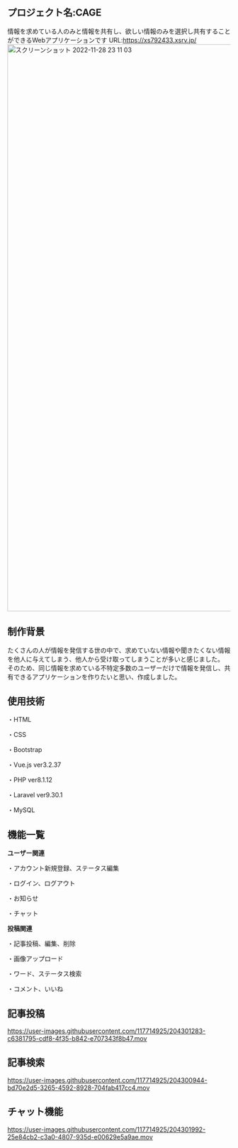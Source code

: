 プロジェクト名:CAGE
----------
情報を求めている人のみと情報を共有し、欲しい情報のみを選択し共有することができるWebアプリケーションです
URL:https://xs792433.xsrv.jp/
<img width="1278" alt="スクリーンショット 2022-11-28 23 11 03" src="https://user-images.githubusercontent.com/117714925/204298804-a0bd2a2e-ff09-4deb-babb-44b7ae08ef9b.png">


制作背景
-------

たくさんの人が情報を発信する世の中で、求めていない情報や聞きたくない情報を他人に与えてしまう、他人から受け取ってしまうことが多いと感じました。
そのため、同じ情報を求めている不特定多数のユーザーだけで情報を発信し、共有できるアプリケーションを作りたいと思い、作成しました。

使用技術
-------

・HTML

・CSS

・Bootstrap

・Vue.js ver3.2.37

・PHP ver8.1.12

・Laravel ver9.30.1

・MySQL

機能一覧
--------

**ユーザー関連**

・アカウント新規登録、ステータス編集

・ログイン、ログアウト

・お知らせ

・チャット

**投稿関連**

・記事投稿、編集、削除

・画像アップロード

・ワード、ステータス検索

・コメント、いいね

記事投稿
---------

https://user-images.githubusercontent.com/117714925/204301283-c6381795-cdf8-4f35-b842-e707343f8b47.mov

記事検索
---------

https://user-images.githubusercontent.com/117714925/204300944-bd70e2d5-3265-4592-8928-704fab417cc4.mov

チャット機能
---------

https://user-images.githubusercontent.com/117714925/204301992-25e84cb2-c3a0-4807-935d-e00629e5a9ae.mov

